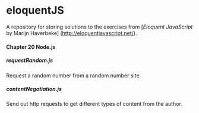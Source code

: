  # eloquentJS #
 
 A repository for storing solutions to the exercises from [*Eloquent JavaScript* by Marijn Haverbeke] (http://eloquentjavascript.net/). 
 
 #### Chapter 20 Node.js ####
 
 ##### requestRandom.js #####
 Request a random number from a random number site.
 
##### contentNegotiation.js #####

Send out http requests to get different types of content from the author.
